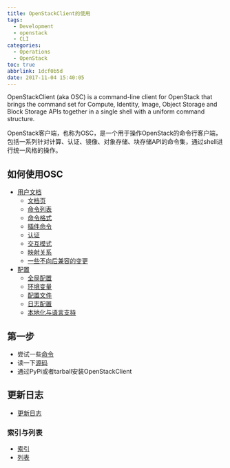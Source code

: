 ```yaml
---
title: OpenStackClient的使用
tags:
  - Development
  - openstack
  - CLI
categories:
  - Operations
  - OpenStack
toc: true
abbrlink: 1dcf0b5d
date: 2017-11-04 15:40:05
---
```


OpenStackClient (aka OSC) is a command-line client for OpenStack that brings the command set for Compute, Identity, Image, Object Storage and Block Storage APIs together in a single shell with a uniform command structure.

OpenStack客户端，也称为OSC，是一个用于操作OpenStack的命令行客户端，包括一系列针对计算、认证、镜像、对象存储、块存储API的命令集，通过shell进行统一风格的操作。

<!-- more -->

## 如何使用OSC

- [用户文档](https://docs.openstack.org/python-openstackclient/latest/cli/index.html)
  - [文档页](https://docs.openstack.org/python-openstackclient/latest/cli/man/openstack.html)
  - [命令列表](https://docs.openstack.org/python-openstackclient/latest/cli/command-list.html)
  - [命令格式](https://docs.openstack.org/python-openstackclient/latest/cli/commands.html)
  - [插件命令](https://docs.openstack.org/python-openstackclient/latest/cli/plugin-commands.html)
  - [认证](https://docs.openstack.org/python-openstackclient/latest/cli/authentication.html)
  - [交互模式](https://docs.openstack.org/python-openstackclient/latest/cli/interactive.html)
  - [映射关系](https://docs.openstack.org/python-openstackclient/latest/cli/decoder.html)
  - [一些不向后兼容的变更](https://docs.openstack.org/python-openstackclient/latest/cli/backwards-incompatible.html)
- [配置](https://docs.openstack.org/python-openstackclient/latest/configuration/index.html)
  - [全局配置](https://docs.openstack.org/python-openstackclient/latest/configuration/index.html#global-options)
  - [环境变量](https://docs.openstack.org/python-openstackclient/latest/configuration/index.html#environment-variables)
  - [配置文件](https://docs.openstack.org/python-openstackclient/latest/configuration/index.html#configuration-files)
  - [日志配置](https://docs.openstack.org/python-openstackclient/latest/configuration/index.html#logging-settings)
  - [本地化与语言支持](https://docs.openstack.org/python-openstackclient/latest/configuration/index.html#locale-and-language-support)

## 第一步

- 尝试一些[命令](https://docs.openstack.org/python-openstackclient/latest/cli/command-list.html#command-list)
- 读一下[源码](https://git.openstack.org/cgit/openstack/python-openstackclient/tree)
- 通过PyPi或者tarball安装OpenStackClient

## 更新日志

- [更新日志](http://docs.openstack.org/releasenotes/python-openstackclient)

### 索引与列表

- [索引](https://docs.openstack.org/python-openstackclient/latest/genindex.html)
- [列表](https://docs.openstack.org/python-openstackclient/latest/search.html)
